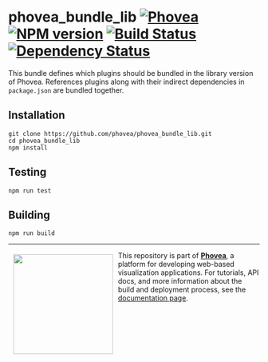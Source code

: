 phovea_bundle_lib [![Phovea][phovea-image]][phovea-url] [![NPM version][npm-image]][npm-url] [![Build Status][travis-image]][travis-url] [![Dependency Status][daviddm-image]][daviddm-url]
=====================

This bundle defines which plugins should be bundled in the library version of Phovea. 
References plugins along with their indirect dependencies in `package.json` are bundled together.

Installation
------------

```
git clone https://github.com/phovea/phovea_bundle_lib.git
cd phovea_bundle_lib
npm install
```

Testing
-------

```
npm run test
```

Building
--------

```
npm run build
```



***

<a href="https://caleydo.org"><img src="http://caleydo.org/assets/images/logos/caleydo.svg" align="left" width="200px" hspace="10" vspace="6"></a>
This repository is part of **[Phovea](http://phovea.caleydo.org/)**, a platform for developing web-based visualization applications. For tutorials, API docs, and more information about the build and deployment process, see the [documentation page](http://caleydo.org/documentation/).


[phovea-image]: https://img.shields.io/badge/Phovea-Web%20Bundle-FABC15.svg
[phovea-url]: https://phovea.caleydo.org
[npm-image]: https://badge.fury.io/js/phovea_bundle_lib.svg
[npm-url]: https://npmjs.org/package/phovea_bundle_lib
[travis-image]: https://travis-ci.org/phovea/phovea_bundle_lib.svg?branch=master
[travis-url]: https://travis-ci.org/phovea/phovea_bundle_lib
[daviddm-image]: https://david-dm.org/phovea/phovea_bundle_lib.svg?theme=shields.io
[daviddm-url]: https://david-dm.org/phovea/phovea_bundle_lib
